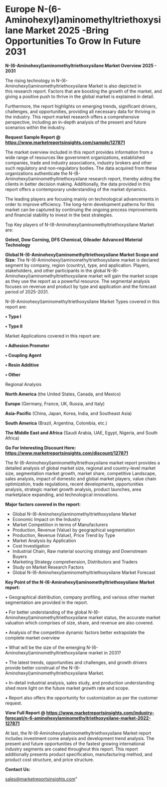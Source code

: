  # Europe N-(6-Aminohexyl)aminomethyltriethoxysilane Market 2025 -Bring Opportunities To Grow In Future 2031

<Strong> N-(6-Aminohexyl)aminomethyltriethoxysilane Market Overview 2025 - 2031</strong>

The rising technology in N-(6-Aminohexyl)aminomethyltriethoxysilane Market is also depicted in this research report. Factors that are boosting the growth of the market, and giving a positive push to thrive in the global market is explained in detail.

Furthermore, the report highlights on emerging trends, significant drivers, challenges, and opportunities, providing all necessary data for thriving in the industry. This report market research offers a comprehensive perspective, including an in-depth analysis of the present and future scenarios within the industry.

<strong>Request Sample Report @ <a href=https://www.marketreportsinsights.com/sample/127871>https://www.marketreportsinsights.com/sample/127871</a></strong>

The market overview included in this report provides information from a wide range of resources like government organizations, established companies, trade and industry associations, industry brokers and other such regulatory and non-regulatory bodies. The data acquired from these organizations authenticate the N-(6-Aminohexyl)aminomethyltriethoxysilane research report, thereby aiding the clients in better decision making. Additionally, the data provided in this report offers a contemporary understanding of the market dynamics.

The leading players are focusing mainly on technological advancements in order to improve efficiency. The long-term development patterns for this market can be captured by continuing the ongoing process improvements and financial stability to invest in the best strategies.

Top Key players of N-(6-Aminohexyl)aminomethyltriethoxysilane Market are:

<strong>Gelest, Dow Corning, DFS Chemical, Gileader Advanced Material Technology</strong>

<strong><b>Global N-(6-Aminohexyl)aminomethyltriethoxysilane Market Scope and Size:</b></strong>
The N-(6-Aminohexyl)aminomethyltriethoxysilane market is declared segment by company, region (country), type, and application. Players, stakeholders, and other participants in the global N-(6-Aminohexyl)aminomethyltriethoxysilane market will gain the market scope as they use the report as a powerful resource. The segmental analysis focuses on revenue and product by type and application and the forecast period of 2025-2031.

N-(6-Aminohexyl)aminomethyltriethoxysilane Market Types covered in this report are:

<strong>• Type I

• Type II</strong>

Market Applications covered in this report are:

<strong>• Adhesion Promoter

• Coupling Agent

• Resin Additive

• Other</strong> 

Regional Analysis

<strong>North America</strong> (the United States, Canada, and Mexico)

<strong>Europe</strong> (Germany, France, UK, Russia, and Italy)

<strong>Asia-Pacific</strong> (China, Japan, Korea, India, and Southeast Asia)

<strong>South America</strong> (Brazil, Argentina, Colombia, etc.)

<strong>The Middle East and Africa</strong> (Saudi Arabia, UAE, Egypt, Nigeria, and South Africa)

<strong>Go For Interesting Discount Here: <a href=https://www.marketreportsinsights.com/discount/127871>https://www.marketreportsinsights.com/discount/127871</a></strong>

The N-(6-Aminohexyl)aminomethyltriethoxysilane market report provides a detailed analysis of global market size, regional and country-level market size, segmentation market growth, market share, competitive Landscape, sales analysis, impact of domestic and global market players, value chain optimization, trade regulations, recent developments, opportunities analysis, strategic market growth analysis, product launches, area marketplace expanding, and technological innovations.

<strong><b>Major factors covered in the report:</b></strong>
<ul>
  <li>Global N-(6-Aminohexyl)aminomethyltriethoxysilane Market </li>
  <li>Economic Impact on the Industry</li>
  <li>Market Competition in terms of Manufacturers</li>
  <li>Production, Revenue (Value) by geographical segmentation</li>
  <li>Production, Revenue (Value), Price Trend by Type</li>
  <li>Market Analysis by Application</li>
  <li>Cost Investigation</li>
  <li>Industrial Chain, Raw material sourcing strategy and Downstream Buyers</li>
  <li>Marketing Strategy comprehension, Distributors and Traders</li>
  <li>Study on Market Research Factors</li>
  <li>Global N-(6-Aminohexyl)aminomethyltriethoxysilane Market Forecast</li>
</ul>

<strong><b>Key Point of the N-(6-Aminohexyl)aminomethyltriethoxysilane Market report:</b></strong>

• Geographical distribution, company profiling, and various other market segmentation are provided in the report.

• For better understanding of the global N-(6-Aminohexyl)aminomethyltriethoxysilane market status, the accurate market valuation which comprises of size, share, and revenue are also covered.

• Analysis of the competitive dynamic factors better extrapolate the complete market overview

• What will be the size of the emerging N-(6-Aminohexyl)aminomethyltriethoxysilane market in 2031?

• The latest trends, opportunities and challenges, and growth drivers provide better construal of the N-(6-Aminohexyl)aminomethyltriethoxysilane Market.

• In-detail industrial analysis, sales study, and production understanding shed more light on the future market growth rate and scope.

• Report also offers the opportunity for customization as per the customer request.

<strong><b>View Full Report @ <a href=https://www.marketreportsinsights.com/industry-forecast/n-6-aminohexylaminomethyltriethoxysilane-market-2022-127871>https://www.marketreportsinsights.com/industry-forecast/n-6-aminohexylaminomethyltriethoxysilane-market-2022-127871</a></b></strong>


At last, the N-(6-Aminohexyl)aminomethyltriethoxysilane Market report includes investment come analysis and development trend analysis. The present and future opportunities of the fastest growing international industry segments are coated throughout this report. This report additionally presents product specification, manufacturing method, and product cost structure, and price structure.

<strong>Contact Us:</strong>

sales@marketreportsinsights.com"
